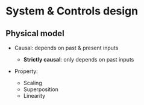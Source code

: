 # System & Controls design

## Physical model
- Causal: depends on past & present inputs 
  - **Strictly causal**: only depends on past inputs

- Property:
  - Scaling
  - Superposition
  - Linearity